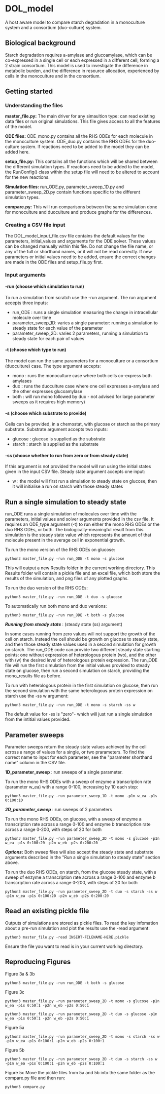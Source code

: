 # DOL_model

A host aware model to compare starch degradation in a monoculture system and a consortium (duo-culture) system. 

## Biological background 
Starch degradation requires a-amylase and glucoamylase, which can be co-expressed in a single cell or each expressed in a different cell, forming a 2 strain consortium. This model is used to investigate the difference in metabolic burden, and the difference in resource allocation, experienced by cells in the monoculture and in the consortium.  

## Getting started

### Understanding the files

**master_file.py:** The main driver for any simaultion type: can read existing data files or run original simulations. This file gives access to all the features of the model. 

**ODE files:** ODE_mono.py contains all the RHS ODEs for each molecule in the monoculture system. ODE_duo.py contains the RHS ODEs for the duo-culture system. If reactions need to be added to the model they can be added here.

**setup_file.py:** This contains all the functions which will be shared between the different simulation types. If reactions need to be added to the model, the RunConfig() class within the setup file will need to be altered to account for the new reactions. 

**Simulation files:** run_ODE.py, parameter_sweep_1D.py and parameter_sweep_2D.py contain functions specific to the different simulation types.

**compare.py:** This will run comparisons between the same simulation done for monoculture and duoculture and produce graphs for the differences.

### Creating a CSV file input

The DOL_model_input_file.csv file contains the default values for the parameters, initial_values and arguments for the ODE solver. These values can be changed manually within this file. 
Do not change the file name, or any of the full or shorthand names, or it will not be read correctly. If new parameters or initial values need to be added, ensure the correct changes are made in the ODE files and setup_file.py first.  

### Input arguments

#### -run (choose which simulation to run)

To run a simulation from scratch use the -run argument. The run argument accepts three inputs:
* run_ODE : runs a single simulation measuring the change in intracellular molecule over time
* parameter_sweep_1D: varies a single parameter: running a simulation to steady state for each value of the parameter
* parameter_sweep_2D: varies 2 parameters, running a simulation to steady state for each pair of values

#### -t (choose which type to run)

The model can run the same parameters for a monoculture or a consortium (duoculture) case. The type argument accepts:
* mono : runs the monoculture case where both cells co-express both amylases
* duo : runs the duoculture case where one cell expresses a-amylase and the other expresses glucoamylase
* both : will run mono followed by duo - not advised for large parameter sweeps as it requires high memory)

#### -s (choose which substrate to provide)

Cells can be provided, in a chemostat, with glucose or starch as the primary substrate. Substrate argument accepts two inputs:
* glucose : glucose is supplied as the substrate
* starch : starch is supplied as the substrate

#### -ss (choose whether to run from zero or from steady state)

If this argument is not provided the model will run using the initial states given in the input CSV file. Steady state argument accepts one input:
* w : the model will first run a simulation to steady state on glucose, then it will initialise a run on starch with those steady states

## Run a single simulation to steady state

run_ODE runs a single simulation of molecules over time with the parameters, initial values and solver arguments provided in the csv file. It requires an ODE_type argument (-t) to run either the mono RHS ODEs or the duo RHS ODEs, or both. The biologically-meaningful result from this simulation is the steady state value which represents the amount of that molecule present in the average cell in exponential growth. 

To run the mono version of the RHS ODEs on glucose:

```
python3 master_file.py -run run_ODE -t mono -s glucose
```
This will output a new Results folder in the current working directory. This Results folder will contain a pickle file and an excel file, which both store the results of the simulation, and png files of any plotted graphs.  

To run the duo version of the RHS ODEs:

```
python3 master_file.py -run run_ODE -t duo -s glucose
```

To automatically run both mono and duo versions:
```
python3 master_file.py -run run_ODE -t both -s glucose
```

***Running from steady state*** : (steady state (ss) argument)

In some cases running from zero values will not support the growth of the cell on starch. Instead the cell should be growth on glucose to steady state, and then those steady state values used in a second simulation for growth on starch. The run_ODE code can provide two different steady state starting points: one without expression of heterologous protein (wo), and the other with (w) the desired level of heterologous protein expression. The run_ODE file will run the first simulation from the initial values provided to steady state on glucose, then run a second simulation on starch, providing the mono_results file as before. 

To run with heterologous protein in the first simulation on glucose, then run the second simulation with the same heterologous protein expression on starch use the -ss w argument: 
```
python3 master_file.py -run run_ODE -t mono -s starch -ss w
```

The default value for -ss is "zero"- which will just run a single simulation from the intitial values provided. 


## Parameter sweeps
Parameter sweeps return the steady state values achieved by the cell across a range of values for a single, or two prarameters. To find the correct name to input for each parameter, see the "parameter shorthand name" column in the CSV file. 

**1D_parameter_sweep** : run sweeps of a single parameter. 

To run the mono RHS ODEs with a sweep of enzyme a transcription rate (parameter w_ea) with a range 0-100, increasing by 10 each step:
```
python3 master_file.py -run parameter_sweep_1D -t mono -p1n w_ea -p1s 0:100:10
```


***2D_parameter_sweep*** : run sweeps of 2 parameters

To run the mono RHS ODEs, on glucose, with a sweep of enzyme a transcription rate across a range 0-100 and enzyme b transcription rate across a range 0-200, with steps of 20 for both
```
python3 master_file.py -run parameter_sweep_2D -t mono -s glucose -p1n w_ea -p1s 0:100:20 -p2n w_eb -p2s 0:200:20
```

***Options:*** Both sweep files will also accept the steady state and substrate arguments described in the "Run a single simulation to steady state" section above.

To run the duo RHS ODEs, on starch, from the glucose steady state, with a sweep of enzyme a transcription rate across a range 0-100 and enzyme b transcription rate across a range 0-200, with steps of 20 for both
```
python3 master_file.py -run parameter_sweep_2D -t duo -s starch -ss w -p1n w_ea -p1s 0:100:20 -p2n w_eb -p2s 0:200:20
```


## Read an existing pickle file
Outputs of simulations are stored as pickle files. To read the key infomation about a pre-run simulation and plot the results use the -read argument:
```
python3 master_file.py -read INSERT-FILENAME-HERE.pickle
```
Ensure the file you want to read is in your current working directory.


## Reproducing Figures

Figure 3a & 3b
```
python3 master_file.py -run run_ODE -t both -s glucose
```

Figure 3c
```
python3 master_file.py -run parameter_sweep_2D -t mono -s glucose -p1n w_ea -p1s 0:50:1 -p2n w_eb -p2s 0:50:1
```
```
python3 master_file.py -run parameter_sweep_2D -t duo -s glucose -p1n w_ea -p1s 0:50:1 -p2n w_eb -p2s 0:50:1
```

Figure 5a
```
python3 master_file.py -run parameter_sweep_2D -t mono -s starch -ss w -p1n w_ea -p1s 0:100:1 -p2n w_eb -p2s 0:100:1
```

Figure 5b
```
python3 master_file.py -run parameter_sweep_2D -t duo -s starch -ss w -p1n w_ea -p1s 0:100:1 -p2n w_eb -p2s 0:100:1
```

Figure 5c
Move the pickle files from 5a and 5b into the same folder as the compare.py file and then run:
```
python3 compare.py
```

